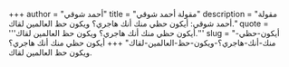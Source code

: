 +++
author = "أحمد شوقي"
title = "مقولة أحمد شوقي"
description = "مقولة أحمد شوقي: أيكون حظي منك أنك هاجري؟ ويكون حظ العالمين لقاك."
quote = '''أيكون حظي منك أنك هاجري؟ ويكون حظ العالمين لقاك.'''
slug = "أيكون-حظي-منك-أنك-هاجري؟-ويكون-حظ-العالمين-لقاك"
+++
أيكون حظي منك أنك هاجري؟ ويكون حظ العالمين لقاك.
